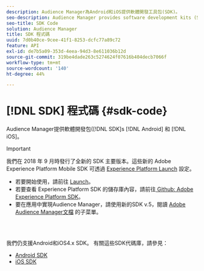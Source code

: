 ```yaml
---
description: Audience Manager為Android和iOS提供軟體開發工具包(SDK)。
seo-description: Audience Manager provides software development kits (SDKs) for Android and iOS.
seo-title: SDK Code
solution: Audience Manager
title: SDK 程式碼
uuid: 7d0b40ce-9cee-41f1-8253-dcfc77a89c72
feature: API
exl-id: de7b5a09-353d-4eea-94d3-8e611036b12d
source-git-commit: 319be4dade263c5274624f07616b404decb7066f
workflow-type: tm+mt
source-wordcount: '140'
ht-degree: 44%

---
```


# [!DNL SDK] 程式碼 {#sdk-code}

Audience Manager提供軟體開發包([!DNL SDK]s [!DNL Android] 和 [!DNL iOS]。

>[!IMPORTANT]
>
>我們在 2018 年 9 月時發行了全新的 SDK 主要版本。這些新的 Adobe Experience Platform Mobile SDK 可透過 [Experience Platform Launch](https://www.adobe.com/experience-platform/launch.html) 設定。

* 若要開始使用，請前往 [Launch](https://launch.adobe.com/)。
* 若要查看 Experience Platform SDK 的儲存庫內容，請前往[ Github: Adobe Experience Platform SDK](https://github.com/Adobe-Marketing-Cloud/acp-sdks)。
* 要在應用中實現Audience Manager，請使用新的SDK v.5，閱讀 [Adobe Audience Manager文檔](https://aep-sdks.gitbook.io/docs/using-mobile-extensions/adobe-audience-manager) 的子菜單。

<br> 

我們仍支援Android和iOS4.x SDK。 有關這些SDK代碼庫，請參見：

* [Android SDK](https://experienceleague.adobe.com/docs/mobile-services/android/overview.html)
* [iOS SDK](https://experienceleague.adobe.com/docs/mobile-services/ios/overview.html)
